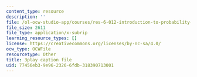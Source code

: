 ```yaml
---
content_type: resource
description: ''
file: /ol-ocw-studio-app/courses/res-6-012-introduction-to-probability-spring-2018/77456eb39e9623266fdb318390713001_d5mV88S2fNY.srt
file_size: 2611
file_type: application/x-subrip
learning_resource_types: []
license: https://creativecommons.org/licenses/by-nc-sa/4.0/
ocw_type: OCWFile
resourcetype: Other
title: 3play caption file
uid: 77456eb3-9e96-2326-6fdb-318390713001
---
```

